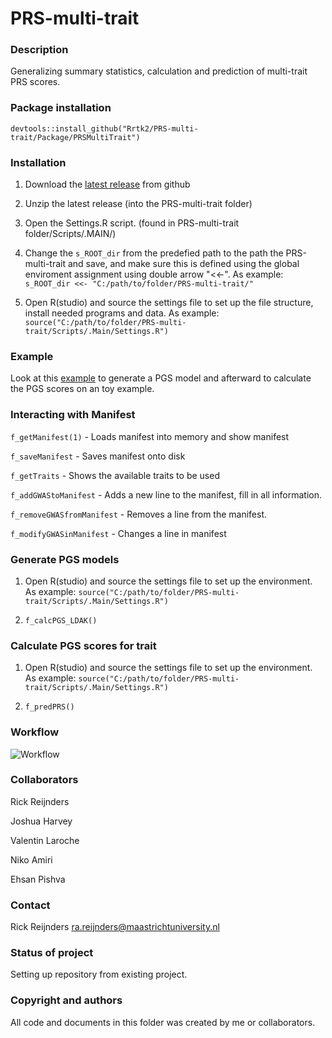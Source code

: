 # PRS-multi-trait


### Description
Generalizing summary statistics, calculation and prediction of multi-trait PRS scores.

### Package installation

```devtools::install_github("Rrtk2/PRS-multi-trait/Package/PRSMultiTrait")```

### Installation
1) Download the [latest release](https://github.com/Rrtk2/PRS-multi-trait/archive/refs/tags/v0.4.zip) from github

2) Unzip the latest release (into the PRS-multi-trait folder)

3) Open the Settings.R script. (found in PRS-multi-trait folder/Scripts/.MAIN/)

4) Change the ``` s_ROOT_dir ``` from the predefied path to the path the PRS-multi-trait and save, and make sure this is defined using the global enviroment assignment using double arrow "<<-".  As example: ``` s_ROOT_dir <<- "C:/path/to/folder/PRS-multi-trait/" ```  

5) Open R(studio) and source the settings file to set up the file structure, install needed programs and data. As example: ```source("C:/path/to/folder/PRS-multi-trait/Scripts/.Main/Settings.R") ```  


### Example
Look at this [example](https://github.com/Rrtk2/PRS-multi-trait/blob/main/Protocols/Example_running_PGS.md) to generate a PGS model and afterward to calculate the PGS scores on an toy example.


### Interacting with Manifest
 ``` f_getManifest(1) ```    -   Loads manifest into memory and show manifest

 ``` f_saveManifest ```    -   Saves manifest onto disk

 ``` f_getTraits ```    -   Shows the available traits to be used

 ``` f_addGWAStoManifest ```    -   Adds a new line to the manifest, fill in all information.

 ``` f_removeGWASfromManifest ```    -   Removes a line from the manifest.

 ``` f_modifyGWASinManifest ```    -    Changes a line in manifest


### Generate PGS models
1) Open R(studio) and source the settings file to set up the environment. As example: ```source("C:/path/to/folder/PRS-multi-trait/Scripts/.Main/Settings.R") ```

2)  ``` f_calcPGS_LDAK() ``` 

### Calculate PGS scores for trait
1) Open R(studio) and source the settings file to set up the environment. As example: ```source("C:/path/to/folder/PRS-multi-trait/Scripts/.Main/Settings.R") ```

2)  ``` f_predPRS() ``` 




### Workflow
![Workflow](https://github.com/Rrtk2/PRS-multi-trait/blob/main/Workflows/Workflow.png)

### Collaborators
Rick Reijnders

Joshua Harvey

Valentin Laroche 

Niko Amiri

Ehsan Pishva



### Contact
Rick Reijnders ra.reijnders@maastrichtuniversity.nl


### Status of project
Setting up repository from existing project.


### Copyright and authors
All code and documents in this folder was created by me or collaborators.
